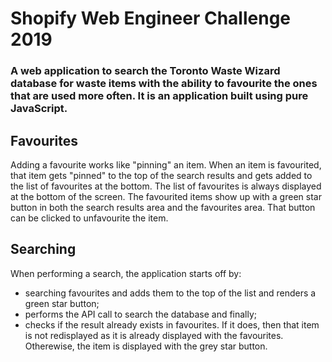 # Shopify Web Engineer Challenge 2019
### A web application to search the Toronto Waste Wizard database for waste items with the ability to favourite the ones that are used more often. It is an application built using pure JavaScript.

## Favourites
Adding a favourite works like "pinning" an item. When an item is favourited, that item gets "pinned" to the top of the search results and gets added to the list of favourites at the bottom. The list of favourites is always displayed at the bottom of the screen. The favourited items show up with a green star button in both the search results area and the favourites area. That button can be clicked to unfavourite the item.

## Searching
When performing a search, the application starts off by:
 - searching favourites and adds them to the top of the list and renders a green star button;
 - performs the API call to search the database and finally;
 - checks if the result already exists in favourites. If it does, then that item is not redisplayed as it is already displayed with the favourites. Otherewise, the item is displayed with the grey star button.
